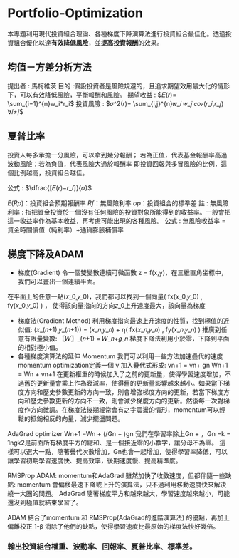 # Portfolio-Optimization
本專題利用現代投資組合理論、各種梯度下降演算法進行投資組合最佳化。透過投資組合優化以達**有效降低風險**，並**提高投資報酬**的效果。

## 均值－方差分析方法
提出者 : 馬柯維茨
目的 :假設投資者是風險規避的，且追求期望效用最大化的情形下，可以有效降低風險，平衡報酬和風險。
期望收益 :  $𝐸(𝑟)= \sum_{i=1}^{n}w_i*r_i$
投資風險 : $𝜎^2(𝑟)= \sum_{i,j}^{n}𝑤_𝑖 𝑤_𝑗 𝑐𝑜𝑣(𝑟_𝑖,𝑟_𝑗)   ∀𝑖≠𝑗$

## 夏普比率
投資人每多承擔一分風險，可以拿到幾分報酬；
若為正值，代表基金報酬率高過波動風險；若為負值，代表風險大過於報酬率
即投資回報與多冒風險的比例，這個比例越高，投資組合越佳。

公式 :   $\dfrac{[𝐸(𝑟)−𝑟_𝑓]}{𝜎}$

$E(Rp)$：投資組合預期報酬率
$Rf$：無風險利率
$σp$：投資組合的標準差
註 : 
無風險利率 :
指把資金投資於一個沒有任何風險的投資對象所能得到的收益率。一般會把這一收益率作為基本收益，再考慮可能出現的各種風險。
公式 : 無風險收益率 = 資金時間價值（純利率）+通貨膨脹補償率


## 梯度下降及ADAM
* 梯度(Gradient)
令一個雙變數連續可微函數 z = f(x,y)，在三維直角坐標中，我們可以畫出一個連續平面。

在平面上的任意一點(𝑥_0,𝑦_0)，我們都可以找到一個向量( fx(𝑥_0,𝑦_0) , fy(𝑥_0,𝑦_0) ) ， 使得該向量指向的方向𝑧_0上升速度最大，該向量為梯度

* 梯度法(Gradient Method)
利用梯度指向最速上升速度的性質，找到極值的近似值:
	(𝑥_(𝑛+1),𝑦_(𝑛+1)) = (𝑥_𝑛,𝑦_𝑛) + η( fx(𝑥_𝑛,𝑦_𝑛) , fy(𝑥_𝑛,𝑦_𝑛) )
推廣到任意有限量變數:
   〖𝑊〗_(𝑛+1)  = 𝑊_𝑛+𝑔_𝑛
梯度下降法利用小於零，下降到平面的相對極小值。
* 各種梯度演算法的延伸
Momentum
我們可以利用一些方法加速疊代的速度
 momentum optimization定義一個 v 加入疊代式形成:
vn+1 = vn+ gn
Wn+1 = Wn + vn+1 
在更新權重的時候加入了之前的更新量，使得學習速度增加，不過舊的更新量會乘上作為衰減率，使得舊的更新量影響越來越小。如果當下梯度方向和歷史參數更新的方向一致，則會增強梯度方向的更新，若當下梯度方向和歷史參數更新的方向不一致，則會減少梯度方向的更新。然後每一次對梯度作方向微調。在梯度法後期經常會有之字震盪的情形，momentum可以輕鬆的抵銷相反的向量，減少擺盪問題。

AdaGrad optimizer
Wn+1 =Wn + (/Gn +  )gn 
我們在學習率除上Gn + ，Gn =k = 1ngk2是前面所有梯度平方的總和、是一個接近零的小數字，讓分母不為零。
這樣可以選大一點，隨著疊代次數增加，Gn也會一起增加，使得學習率降低，可以讓學習初期學習速度快、提高效率，後期速度慢、提高精準度。

RMSProp
ADAM:
momentum和AdaGrad 雖然加快了收斂速度，但都伴隨一些缺點:
momentum 會偏移最速下降或上升的演算法，只不過利用移動速度快來解決繞一大圈的問題。
AdaGrad 隨著梯度平方和越來越大，學習速度越來越小，可能還沒到極值就結束學習了。

ADAM 結合了momentum 和 RMSProp(AdaGrad的進階演算法) 的優點，再加上偏離校正 1-β 消除了他們的缺點，使得學習速度比最原始的梯度法快好幾倍。

### 輸出投資組合權重、波動率、回報率、夏普比率、標準差。
